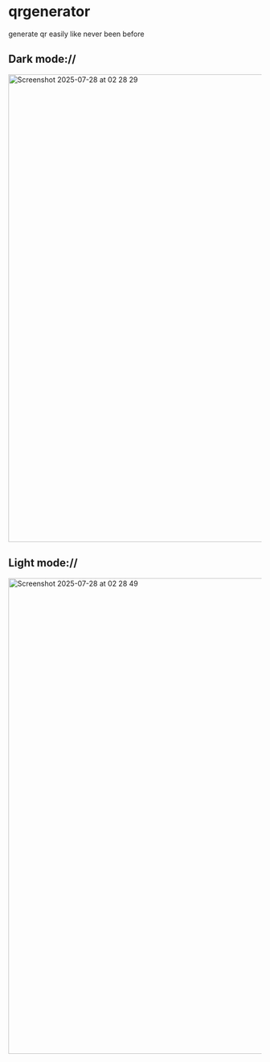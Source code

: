 # qrgenerator
generate qr easily like never been before

## Dark mode://
<img width="866" height="930" alt="Screenshot 2025-07-28 at 02 28 29" src="https://github.com/user-attachments/assets/144fde70-ae75-4a0a-8d7f-66387fc58990" />

## Light mode://
<img width="763" height="946" alt="Screenshot 2025-07-28 at 02 28 49" src="https://github.com/user-attachments/assets/dd47bae1-0811-453a-a9e2-af3ca355f911" />

